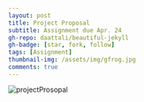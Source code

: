 ```yaml
---
layout: post
title: Project Proposal
subtitle: Assignment due Apr. 24
gh-repo: daattali/beautiful-jekyll
gh-badge: [star, fork, follow]
tags: [Assignment]
thumbnail-img: /assets/img/gfrog.jpg
comments: true
---
```


  
![projectProsopal](https://darrendywang.github.io/assets/img/projectProposal.jpg)  
